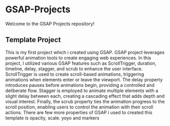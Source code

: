 # GSAP-Projects
Welcome to the GSAP Projects repository! 

<h2>Template Project </h2>
<p>
This is my first project which i created using GSAP. GSAP project leverages powerful animation tools to create engaging web experiences. In this project, I utilized various GSAP features such as ScrollTrigger, duration, timeline, delay, stagger, and scrub to enhance the user interface.
ScrollTrigger is used to create scroll-based animations, triggering animations when elements enter or leave the viewport. The delay property introduces pauses before animations begin, providing a controlled and deliberate flow. Stagger is employed to animate multiple elements with a slight delay between each, creating a cascading effect that adds depth and visual interest. Finally, the scrub property ties the animation progress to the scroll position, enabling users to control the animation with their scroll actions.
There are few more properties of GSAP i used to created this template is opacity, scale. yoyo and markers
</p>

